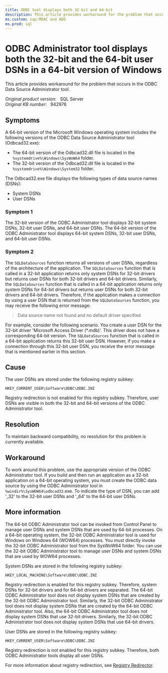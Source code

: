 ```yaml
---
title: ODBC tool displays both 32-bit and 64-bit
description: This article provides workaround for the problem that occurs in the ODBC Data Source Administrator tool.
ms.custom: sap:MDAC and ADO
ms.prod: sql 
---
```

# ODBC Administrator tool displays both the 32-bit and the 64-bit user DSNs in a 64-bit version of Windows

This article provides workaround for the problem that occurs in the ODBC Data Source Administrator tool.

_Original product version:_ &nbsp; SQL Server  
_Original KB number:_ &nbsp; 942976

## Symptoms

A 64-bit version of the Microsoft Windows operating system includes the following versions of the ODBC Data Source Administrator tool (Odbcad32.exe):

- The 64-bit version of the Odbcad32.dll file is located in the `%systemdrive%\Windows\SysWoW64` folder.
- The 32-bit version of the Odbcad32.dll file is located in the `%systemdrive%\Windows\System32` folder.

The Odbcad32.exe file displays the following types of data source names (DSNs):

- System DSNs
- User DSNs

### Symptom 1

The 32-bit version of the ODBC Administrator tool displays 32-bit system DSNs, 32-bit user DSNs, and 64-bit user DSNs. The 64-bit version of the ODBC Administrator tool displays 64-bit system DSNs, 32-bit user DSNs, and 64-bit user DSNs.

### Symptom 2

The `SQLDataSources` function returns all versions of user DSNs, regardless of the architecture of the application. The `SQLDataSources` function that is called in a 32-bit application returns only system DSNs for 32-bit drivers but returns user DSNs for both 32-bit drivers and 64-bit drivers. Similarly, the `SQLDataSources` function that is called in a 64-bit application returns only system DSNs for 64-bit drivers but returns user DSNs for both 32-bit drivers and 64-bit drivers. Therefore, if the application makes a connection by using a user DSN that is returned from the `SQLDataSources` function, you may receive the following error message:

> Data source name not found and no default driver specified

For example, consider the following scenario. You create a user DSN for the 32-bit driver 'Microsoft Access Driver (*.mdb)'. This driver does not have a corresponding 64-bit version. The `SQLDataSources` function that is called in a 64-bit application returns this 32-bit user DSN. However, if you make a connection through this 32-bit user DSN, you receive the error message that is mentioned earlier in this section.

## Cause

The user DSNs are stored under the following registry subkey:

`HKEY_CURRENT_USER\Software\ODBC\ODBC.INI`

Registry redirection is not enabled for this registry subkey. Therefore, user DSNs are visible in both the 32-bit and 64-bit versions of the ODBC Administrator tool.

## Resolution

To maintain backward compatibility, no resolution for this problem is currently available.

## Workaround

To work around this problem, use the appropriate version of the ODBC Administrator tool. If you build and then run an application as a 32-bit application on a 64-bit operating system, you must create the ODBC data source by using the ODBC Administrator tool in `%windir%\SysWOW64\odbcad32`.exe. To indicate the type of DSN, you can add '_32' to the 32-bit user DSNs and '_64' to the 64-bit user DSNs.

## More information

The 64-bit ODBC Administrator tool can be invoked from Control Panel to manage user DSNs and system DSNs that are used by 64-bit processes. On a 64-bit operating system, the 32-bit ODBC Administrator tool is used for Windows on Windows 64 (WOW64) processes. You must directly invoke the 32-bit ODBC Administrator tool from the SysWoW64 folder. You can use the 32-bit ODBC Administrator tool to manage user DSNs and system DSNs that are used by WOW64 processes.

System DSNs are stored in the following registry subkey:

`HKEY_LOCAL_MACHINE\Software\ODBC\ODBC.INI`

Registry redirection is enabled for this registry subkey. Therefore, system DSNs for 32-bit drivers and for 64-bit drivers are separated. The 64-bit ODBC Administrator tool does not display system DSNs that are created by the 32-bit ODBC Administrator tool. Similarly, the 32-bit ODBC Administrator tool does not display system DSNs that are created by the 64-bit ODBC Administrator tool. Also, the 64-bit ODBC Administrator tool does not display system DSNs that use 32-bit drivers. Similarly, the 32-bit ODBC Administrator tool does not display system DSNs that use 64-bit drivers.

User DSNs are stored in the following registry subkey:

`HKEY_CURRENT_USER\Software\ODBC\ODBC.INI`

Registry redirection is not enabled for this registry subkey. Therefore, both ODBC Administrator tools display all user DSNs.

For more information about registry redirection, see [Registry Redirector](/windows/win32/winprog64/registry-redirector).
